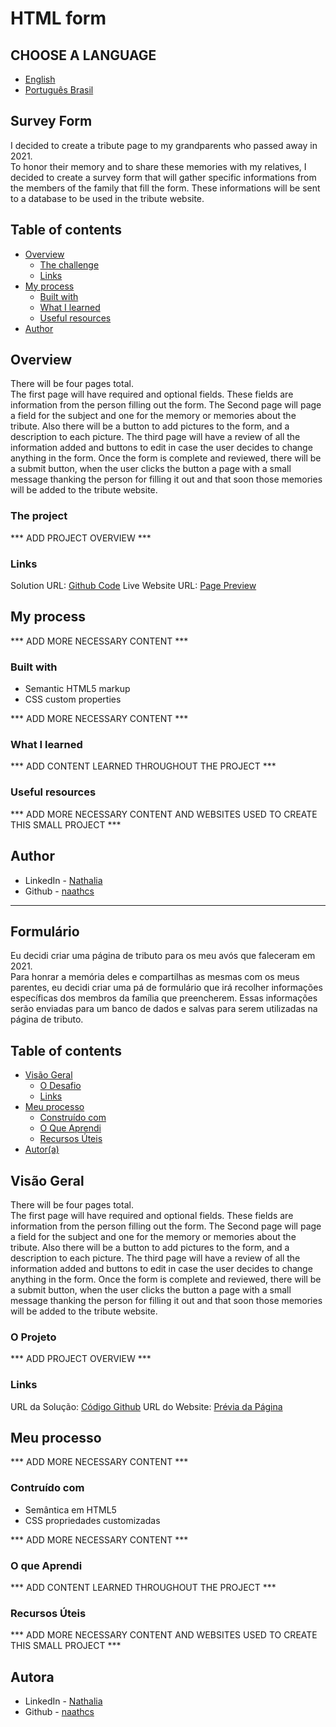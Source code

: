 # HTML form

## CHOOSE A LANGUAGE

- [English](#survey-form)
- [Português Brasil](#formulário)

## Survey Form

I decided to create a tribute page to my grandparents who passed away in 2021.<br />
To honor their memory and to share these memories with my relatives, I decided to create a survey form that will gather specific informations from the members of the family that fill the form. These informations will be sent to a database to be used in the tribute website.

## Table of contents

- [Overview](#overview)
  - [The challenge](#the-project)
  - [Links](#links)
- [My process](#my-process)
  - [Built with](#built-with)
  - [What I learned](#what-i-learned)
  - [Useful resources](#useful-resources)
- [Author](#author)


## Overview

There will be four pages total.<br />
The first page will have required and optional fields. These fields are information from the person filling out the form. The Second page will page a field for the subject and one for the memory or memories about the tribute. Also there will be a button to add pictures to the form, and a description to each picture. The third page will have a review of all the information added and buttons to edit in case the user decides to change anything in the form.
Once the form is complete and reviewed, there will be a submit button, when the user clicks the button a page with a small message thanking the person for filling it out and that soon those memories will be added to the tribute website.

### The project

*** ADD PROJECT OVERVIEW ***

### Links

Solution URL: [Github Code]()
Live Website URL: [Page Preview]()

## My process

*** ADD MORE NECESSARY CONTENT ***

### Built with

- Semantic HTML5 markup
- CSS custom properties

*** ADD MORE NECESSARY CONTENT ***

### What I learned

*** ADD CONTENT LEARNED THROUGHOUT THE PROJECT ***

### Useful resources

*** ADD MORE NECESSARY CONTENT AND WEBSITES USED TO CREATE THIS SMALL PROJECT ***

## Author

- LinkedIn - [Nathalia](https://www.linkedin.com/in/naathcs/)
- Github - [naathcs](https://www.github.com/naathcs)

--------------------------------

## Formulário

Eu decidi criar uma página de tributo para os meu avós que faleceram em 2021.<br />
Para honrar a memória deles e compartilhas as mesmas com os meus parentes, eu decidi criar uma pá de formulário que irá recolher informações específicas dos membros da família que preencherem. Essas informações serão enviadas para um banco de dados e salvas para serem utilizadas na página de tributo.

## Table of contents

- [Visão Geral](#visao-geral)
  - [O Desafio](#o-projeto)
  - [Links](#links)
- [Meu processo](#meu-processo)
  - [Construído com](#construído-com)
  - [O Que Aprendi](#o-que-aprendi)
  - [Recursos Úteis](#recursos-úteis)
- [Autor(a)](#autora)


## Visão Geral

There will be four pages total.<br />
The first page will have required and optional fields. These fields are information from the person filling out the form. The Second page will page a field for the subject and one for the memory or memories about the tribute. Also there will be a button to add pictures to the form, and a description to each picture. The third page will have a review of all the information added and buttons to edit in case the user decides to change anything in the form.
Once the form is complete and reviewed, there will be a submit button, when the user clicks the button a page with a small message thanking the person for filling it out and that soon those memories will be added to the tribute website.

### O Projeto

*** ADD PROJECT OVERVIEW ***

### Links

URL da Solução: [Código Github]()
URL do Website: [Prévia da Página]()

## Meu processo

*** ADD MORE NECESSARY CONTENT ***

### Contruído com

- Semântica em HTML5
- CSS propriedades customizadas

*** ADD MORE NECESSARY CONTENT ***

### O que Aprendi

*** ADD CONTENT LEARNED THROUGHOUT THE PROJECT ***

### Recursos Úteis

*** ADD MORE NECESSARY CONTENT AND WEBSITES USED TO CREATE THIS SMALL PROJECT ***

## Autora

- LinkedIn - [Nathalia](https://www.linkedin.com/in/naathcs/)
- Github - [naathcs](https://www.github.com/naathcs)
